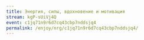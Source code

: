 ```yaml
---
title: Энергия, силы, вдохновение и мотивация
stream: kgP-sUiVj4Q
event: c1jq71n9r6d7cq43cbp7nddsjq4
permalink: /enjoy/nrg/c1jq71n9r6d7cq43cbp7nddsjq4/
---
```

